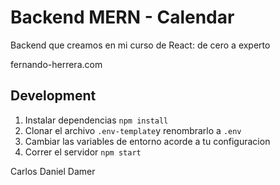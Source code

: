 # Backend MERN - Calendar

Backend que creamos en mi curso de React: de cero a experto

fernando-herrera.com

## Development

1. Instalar dependencias `npm install`
2. Clonar el archivo `.env-template`y renombrarlo a `.env`
3. Cambiar las variables de entorno acorde a tu configuracion
4. Correr el servidor `npm start`

Carlos Daniel Damer
